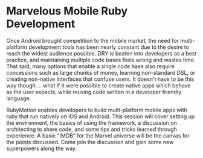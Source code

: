 Marvelous Mobile Ruby Development
================================
Once Android brought competition to the mobile market, the need for multi-platform development tools has been nearly constant due to the desire to reach the widest audience possible. DRY is beaten into developers as a best practice, and maintaining multiple code bases feels wrong and wastes time. That said, many options that enable a single code base also require concessions such as large chunks of money, learning non-standard DSL, or creating non-native interfaces that confuse users. It doesn't have to be this way though ... what if it were possible to create native apps which behave as the user expects, while reusing code written in a developer friendly language.

RubyMotion enables developers to build multi-platform mobile apps with ruby that run natively on iOS and Android. This session will cover setting up the environment, the basics of using the framework, a discussion on architecting to share code, and some tips and tricks learned through experience. A basic "IMDB" for the Marvel universe will be the canvas for the points discussed. Come join the discussion and gain some new superpowers along the way.